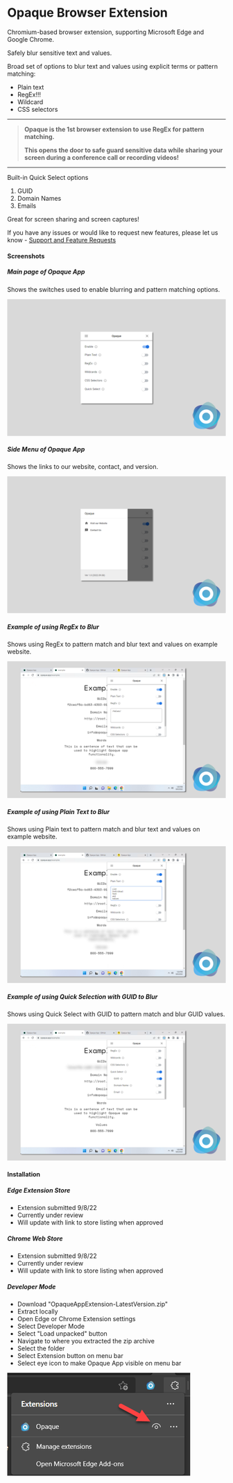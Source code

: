 # Opaque Browser Extension
Chromium-based browser extension, supporting Microsoft Edge and Google Chrome.

Safely blur sensitive text and values. 

Broad set of options to blur text and values using explicit terms or pattern matching:

- Plain text
- RegEx!!!
- Wildcard
- CSS selectors

------

> **Opaque is the 1st browser extension to use RegEx for pattern matching.**
>
> **This opens the door to safe guard sensitive data while sharing your screen during a conference call or recording videos!**

------

Built-in Quick Select options

1. GUID
2. Domain Names
3. Emails

Great for screen sharing and screen captures!

If you have any issues or would like to request new features, please let us know - [Support and Feature Requests](https://github.com/OpaqueApp/ChromiumBrowserExtension/issues)

#### Screenshots

##### Main page of Opaque App 

Shows the switches used to enable blurring and pattern matching options.

![Main](https://github.com/OpaqueApp/ChromiumBrowserExtension/blob/main/Images/Main.png)

##### Side Menu of Opaque App 

Shows the links to our website, contact, and version.

![SideMenu](https://github.com/OpaqueApp/ChromiumBrowserExtension/blob/main/Images/SideMenu.png)

##### Example of using RegEx to Blur

Shows using RegEx to pattern match and blur text and values on example website.

![RegEx](https://github.com/OpaqueApp/ChromiumBrowserExtension/blob/main/Images/RegEx.png)

##### Example of using Plain Text to Blur

Shows using Plain text to pattern match and blur text and values on example website.

![PlainText](https://github.com/OpaqueApp/ChromiumBrowserExtension/blob/main/Images/PlainText.png)

##### Example of using Quick Selection with GUID to Blur

Shows using Quick Select with GUID to pattern match and blur GUID values.

![GUID](https://github.com/OpaqueApp/ChromiumBrowserExtension/blob/main/Images/GUID.png)

#### Installation

##### Edge Extension Store

- Extension submitted 9/8/22
- Currently under review
- Will update with link to store listing when approved

##### Chrome Web Store

- Extension submitted 9/8/22
- Currently under review
- Will update with link to store listing when approved

##### Developer Mode

- Download "OpaqueAppExtension-LatestVersion.zip"
- Extract locally
- Open Edge or Chrome Extension settings
- Select Developer Mode
- Select "Load unpacked" button
- Navigate to where you extracted the zip archive
- Select the folder
- Select Extension button on menu bar
- Select eye icon to make Opaque App visible on menu bar

![VisibleExtension](https://github.com/OpaqueApp/ChromiumBrowserExtension/blob/main/Images/VisibleExtension.png)
